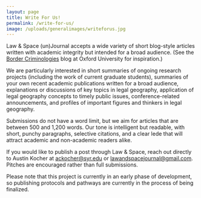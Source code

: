 ```yaml
---
layout: page
title: Write For Us!
permalink: /write-for-us/
image: /uploads/generalimages/writeforus.jpg
---
```


<!-- ![Write for Us](/uploads/generalimages/writeforus.jpg) -->

Law & Space (un)Journal accepts a wide variety of short blog-style articles written with academic integrity but intended for a broad audience. (See the [Border Criminologies](https://www.law.ox.ac.uk/research-subject-groups/centre-criminology/centreborder-criminologies) blog at Oxford University for inspiration.)

We are particularly interested in short summaries of ongoing research projects (including the work of current graduate students), summaries of your own recent academic publications written for a broad audience, explanations or discussions of key topics in legal geography, application of legal geography concepts to timely public issues, conference-related announcements, and profiles of important figures and thinkers in legal geography.

Submissions do not have a word limit, but we aim for articles that are between 500 and 1,200 words. Our tone is intelligent but readable, with short, punchy paragraphs, selective citations, and a clear lede that will attract academic and non-academic readers alike.

If you would like to publish a post through Law & Space, reach out directly to Austin Kocher at ackocher@syr.edu or lawandspacejournal@gmail.com. Pitches are encouraged rather than full submissions.

Please note that this project is currently in an early phase of development, so publishing protocols and pathways are currently in the process of being finalized.
